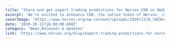 ```yaml
---
title: 'Share and get expert trading predictions for Nervos CKB on HedgeTrade'
excerpt: 'We’re excited to announce CKB, the native token of Nervos, is now integrated into HedgeTrade’s community-driven predictions platform. HedgeTrade users will be able to use CKB trading pairs to make sma'
coverImage: 'https://www.nervos.org/wp-content/uploads/2020/12/0_lWCNvm3j1gDhsO1C.jpeg'
date: '2020-10-11T16:00:00.000Z'
category: 'News,Releases & Updates'
link: 'https://www.nervos.org/blog/expert-trading-predictions-for-nervos-ckb-on-hedgetrade'
---
```


